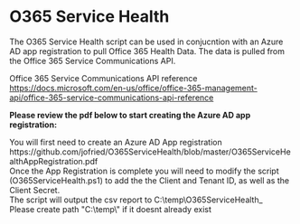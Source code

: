 # O365 Service Health

<p>The O365 Service Health script can be used in conjucntion with an Azure AD app registration to pull Office 365 Health Data. The data is pulled from the Office 365 Service Communications API.<p/>

Office 365 Service Communications API reference
<br>
https://docs.microsoft.com/en-us/office/office-365-management-api/office-365-service-communications-api-reference


<p><b>Please review the pdf below to start creating the Azure AD app registration:</b></p>
You will first need to create an Azure AD App registration
https://github.com/jofried/O365ServiceHealth/blob/master/O365ServiceHealthAppRegistration.pdf <br>
Once the App Registration is complete you will need to modify the script (O365ServiceHealth.ps1) to add the the Client and Tenant ID, as well as the Client Secret.
<br>
The script will output the csv report to C:\temp\O365ServiceHealth_<datetime>
  <br>
Please create path "C:\temp\" if it doesnt already exist
